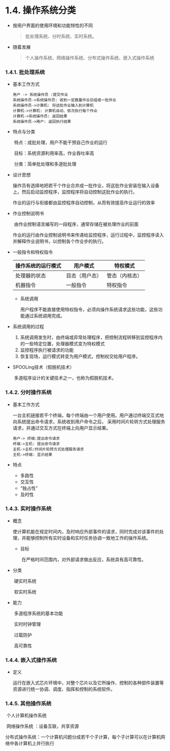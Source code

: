 # 1.4. 操作系统分类

* 按用户界面的使用环境和功能特性的不同

  > 批处理系统、分时系统、实时系统。

* 随着发展

  > 个人操作系统、网络操作系统、分布式操作系统、嵌入式操作系统

### 1.4.1. 批处理系统

* 基本工作方式

  ```sequence
  用户 -> 系统操作员 :提交作业
  系统操作员->系统操作员: 收到一定数量作业后组成一批作业
  系统操作员->计算机: 将这批作业输入到计算机
  计算机->计算机: 计算机自动、依次执行每个作业
  计算机->系统操作员: 返回结果
  系统操作员->用户: 返回执行结果
  ```

  

* 特点与分类

  ​		特点：成批处理，用户不能干预自己作业的运行

  ​		目标：系统资源利用率高，作业吞吐率高

  ​		分类：简单批处理和多道批处理

* 设计思想

  ​		操作员有选择地把若干个作业合并成一批作业，将这批作业安装在输入设备上。然后启动监控程序，监控程序将自动控制这批作业的执行。

  ​		作业的运行与衔接都由监控程序自动控制，从而有效提高作业运行的效率

* 作业控制说明书

  ​		由作业控制语言编写的一段程序，通常存储在被处理作业的前面

  ​		作业的运行由作业控制说明书来传递给监控程序，运行过程中，监控程序读入并解释作业说明书，以控制各个作业步的执行。

* 一般指令和特权指令

  | 操作系统的运行模式 | 用户模式       | 特权模式       |
  | ------------------ | -------------- | -------------- |
  | 处理器的状态       | 目态（用户态） | 管态（内核态） |
  | 机器指令           | 一般指令       | 特权指令       |

  * 系统调用

    ​		用户程序不能直接使用特权指令，必须向操作系统请求这些功能，这些功能通过系统调用完成。

* 系统调用的过程

  	1. 系统调用发生时，由终端或异常处理程序，把控制流程转移到监控程序内的一些特定位置，处理器模式变为特权模式
  	2. 监控程序执行被请求的功能
  	3. 恢复现场，运行模式转变为用户模式，控制权交给用户程序。

* SPOOLing技术（假脱机技术）

  ​		多道程序设计的关键技术之一，也称为假脱机技术。

  

### 1.4.2. 分时操作系统

* 基本工作方式

  ​		一台主机链接若干个终端，每个终端由一个用户使用。用户通过终端交互式地向系统提出命令请求，系统收到用户命令之后， 采用时间片轮转方式处理服务请求，并通过交互方式在终端上向用户显示结果。

  ```sequence
  用户-> 终端:提出命令请求
  终端->主机: 提出命令请求
  主机->主机:时间片轮转方式处理服务请求
  主机->终端: 显示结果
  ```

* 特点

  * 多路性
  * 交互性
  * “独占性”
  * 及时性

### 1.4.3. 实时操作系统

* 概念

  ​		使计算机能在规定时间内，及时响应外部事件的请求，同时完成对该事件的处理，并能够控制所有实时设备和实时任务协调一致地工作的操作系统。

  * 目标

    ​		在严格时间范围内，对外部请求做出反应，系统具有高可靠性。

* 分类

  ​		硬实时系统

  ​		软实时系统

* 能力

  ​		多道程序系统的基本功能

  ​		实时时钟管理

  ​		过载防护

  ​		高可靠性

###  1.4.4. 嵌入式操作系统

* 定义

  ​		运行在嵌入式芯片环境中，对整个芯片以及它所操作、控制的各种部件装置等资源进行统一协调、调度、指挥和控制的系统软件。

### 1.4.5. 其他操作系统

​		个人计算机操作系统

​		网络操作系统 ：设备互联，共享资源

​		分布式操作系统：一个计算机问题分成若干个子计算，每个子计算可以在计算机网络中各计算机上并行执行
